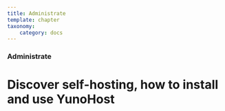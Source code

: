 ```yaml
---
title: Administrate
template: chapter
taxonomy:
    category: docs
---
```


### Administrate

# Discover self-hosting, how to install and use YunoHost
